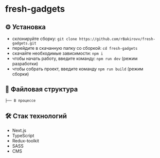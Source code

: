 # fresh-gadgets
## :gear: Установка
* склонируйте сборку: ```git clone https://github.com/rBakirovv/fresh-gadgets.git```
* перейдите в скачанную папку со сборкой: ```cd fresh-gadgets```
* скачайте необходимые зависимости: ```npm i```
* чтобы начать работу, введите команду: ```npm run dev``` (режим разработки)
* чтобы собрать проект, введите команду ```npm run build``` (режим сборки)

## :open_file_folder: Файловая структура
```
├── В процессе
```
 ## :hammer_and_wrench: Стак технологий
 * Next.js
 * TypeScript
 * Redux-toolkit
 * SASS
 * CMS
